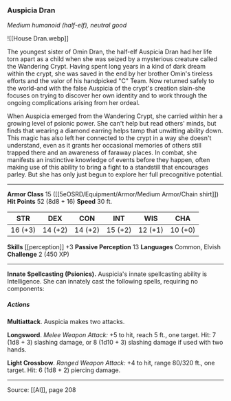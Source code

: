 ### Auspicia Dran
_Medium humanoid (half-elf), neutral good_

![[House Dran.webp]]

The youngest sister of Omin Dran, the half-elf Auspicia Dran had her life torn apart as a child when she was seized by a mysterious creature called the Wandering Crypt. Having spent long years in a kind of dark dream within the crypt, she was saved in the end by her brother Omin's tireless efforts and the valor of his handpicked "C" Team. Now returned safely to the world-and with the false Auspicia of the crypt's creation slain-she focuses on trying to discover her own identity and to work through the ongoing complications arising from her ordeal.

When Auspicia emerged from the Wandering Crypt, she carried within her a growing level of psionic power. She can't help but read others' minds, but finds that wearing a diamond earring helps tamp that unwitting ability down. This magic has also left her connected to the crypt in a way she doesn't understand, even as it grants her occasional memories of others still trapped there and an awareness of faraway places. In combat, she manifests an instinctive knowledge of events before they happen, often making use of this ability to bring a fight to a standstill that encourages parley. But she has only just begun to explore her full precognitive potential.






---

**Armor Class** 15 ([[5eOSRD/Equipment/Armor/Medium Armor/Chain shirt]])
**Hit Points** 52 (8d8 + 16)
**Speed** 30 ft.

| STR     | DEX     | CON     | INT     | WIS     | CHA     |
|---------|---------|---------|---------|---------|---------|
| 16 (+3) | 14 (+2) | 14 (+2) | 15 (+2) | 12 (+1) | 10 (+0) |

**Skills** [[perception]] +3
**Passive Perception** 13
**Languages** Common, Elvish
**Challenge** 2 (450 XP)

---

**Innate Spellcasting (Psionics).** Auspicia's innate spellcasting ability is Intelligence. She can innately cast the following spells, requiring no components:

##### Actions
**Multiattack**. Auspicia makes two attacks.

**Longsword**. _Melee Weapon Attack:_ +5 to hit, reach 5 ft., one target. Hit: 7 (1d8 + 3) slashing damage, or 8 (1d10 + 3) slashing damage if used with two hands.

**Light Crossbow**. _Ranged Weapon Attack:_ +4 to hit, range 80/320 ft., one target. Hit: 6 (1d8 + 2) piercing damage.


---

Source: [[AI]], page 208